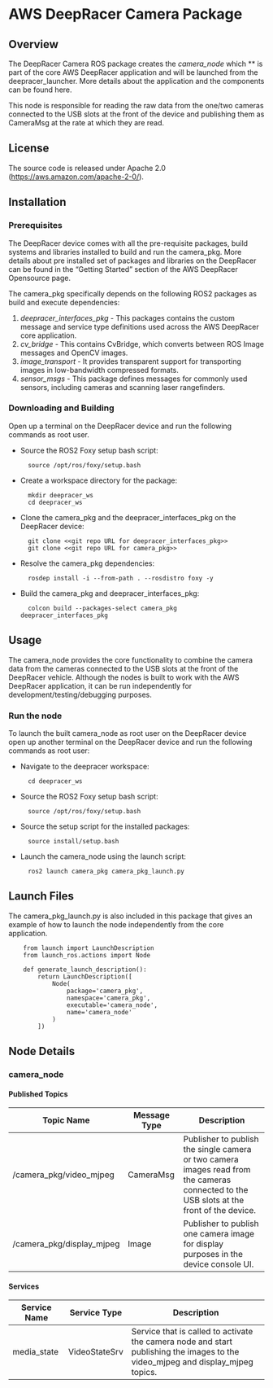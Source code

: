 # AWS DeepRacer Camera Package 

## Overview

The DeepRacer Camera ROS package creates the *camera_node* which ** is part of the core AWS DeepRacer application and will be launched from the deepracer_launcher.  More details about the application and the components can be found here.

This node is responsible for reading the raw data from the one/two cameras connected to the USB slots at the front of the device and publishing them as CameraMsg at the rate at which they are read.

## License

The source code is released under Apache 2.0 (https://aws.amazon.com/apache-2-0/).

## Installation

### Prerequisites

The DeepRacer device comes with all the pre-requisite packages, build systems and libraries installed to build and run the camera_pkg. More details about pre installed set of packages and libraries on the DeepRacer can be found in the “Getting Started” section of the AWS DeepRacer Opensource page.

The camera_pkg specifically depends on the following ROS2 packages as build and execute dependencies:

1. *deepracer_interfaces_pkg* - This packages contains the custom message and service type definitions used across the AWS DeepRacer core application.
2. *cv_bridge* - This contains CvBridge, which converts between ROS Image messages and OpenCV images.
3. *image_transport* - It provides transparent support for transporting images in low-bandwidth compressed formats.
4. *sensor_msgs* - This package defines messages for commonly used sensors, including cameras and scanning laser rangefinders.

### Downloading and Building

Open up a terminal on the DeepRacer device and run the following commands as root user.

- Source the ROS2 Foxy setup bash script:

        source /opt/ros/foxy/setup.bash 

- Create a workspace directory for the package:

        mkdir deepracer_ws
        cd deepracer_ws

- Clone the camera_pkg and the deepracer_interfaces_pkg on the DeepRacer device:

        git clone <<git repo URL for deepracer_interfaces_pkg>>
        git clone <<git repo URL for camera_pkg>>

- Resolve the camera_pkg dependencies:

        rosdep install -i --from-path . --rosdistro foxy -y

- Build the camera_pkg and deepracer_interfaces_pkg:

        colcon build --packages-select camera_pkg deepracer_interfaces_pkg

## Usage

The camera_node provides the core functionality to combine the camera data from the cameras connected to the USB slots at the front of the DeepRacer vehicle. Although the nodes is built to work with the AWS DeepRacer application, it can be run independently for development/testing/debugging purposes.

### Run the node

To launch the built camera_node as root user on the DeepRacer device open up another terminal on the DeepRacer device and run the following commands as root user:

- Navigate to the deepracer workspace:

        cd deepracer_ws

- Source the ROS2 Foxy setup bash script:

        source /opt/ros/foxy/setup.bash 

- Source the setup script for the installed packages:

        source install/setup.bash 

- Launch the camera_node using the launch script:

        ros2 launch camera_pkg camera_pkg_launch.py

## Launch Files

The  camera_pkg_launch.py is also included in this package that gives an example of how to launch the node independently from the core application.

        from launch import LaunchDescription
        from launch_ros.actions import Node

        def generate_launch_description():
            return LaunchDescription([
                Node(
                    package='camera_pkg',
                    namespace='camera_pkg',
                    executable='camera_node',
                    name='camera_node'
                )
            ])


## Node Details

### camera_node

#### Published Topics

| Topic Name | Message Type | Description |
| ---------- | ------------ | ----------- |
| /camera_pkg/video_mjpeg | CameraMsg | Publisher to publish the single camera or two camera images read from the cameras connected to the USB slots at the front of the device. |
| /camera_pkg/display_mjpeg | Image | Publisher to publish one camera image for display purposes in the device console UI.|

#### Services

| Service Name | Service Type | Description |
| ---------- | ------------ | ----------- |
| media_state | VideoStateSrv | Service that is called to activate the camera node and start publishing the images to the video_mjpeg and display_mjpeg topics. |

